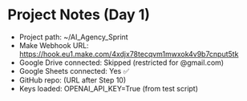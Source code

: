 # Project Notes (Day 1)
- Project path: ~/AI_Agency_Sprint
- Make Webhook URL: https://hook.eu1.make.com/4xdjx78tecqvm1mwxok4v9b7cnput5tk
- Google Drive connected: Skipped (restricted for @gmail.com)
- Google Sheets connected: Yes ✅
- GitHub repo: (URL after Step 10)
- Keys loaded: OPENAI_API_KEY=True (from test script)

